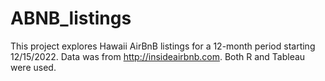 # ABNB_listings

This project explores Hawaii AirBnB listings for a 12-month period starting 12/15/2022. Data was from http://insideairbnb.com. Both R and Tableau were used. 
